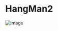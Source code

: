 # HangMan2
![image](https://user-images.githubusercontent.com/64383152/179311778-4a2c58f0-5e61-454d-a39b-c5ae1ab654ae.png)
